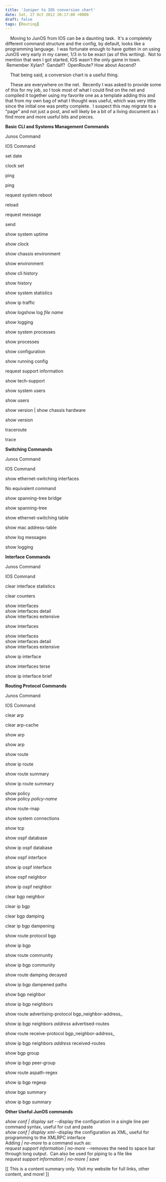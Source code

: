 ```yaml
---
title: 'Juniper to IOS conversion chart'
date: Sat, 27 Oct 2012 20:17:00 +0000
draft: false
tags: [Routing]
---
```


    Moving to JunOS from IOS can be a daunting task.  It's a completely different command structure and the config, by default, looks like a programming language.  I was fortunate enough to have gotten in on using JunOS very early in my career, 1/3 in to be exact (as of this writing).  Not to mention that wen I got started, IOS wasn't the only game in town.  Remember Xylan?  Gandalf?  OpenRoute? How about Ascend?  
  
    That being said, a conversion chart is a useful thing.  
  
    These are everywhere on the net.  Recently I was asked to provide some of this for my job, so I took most of what I could find on the net and compiled it together using my favorite one as a template adding this and that from my own bag of what I thought was useful, which was very little since the initial one was pretty complete.  I suspect this may migrate to a "page" and not just a post, and will likely be a bit of a living document as I find more and more useful bits and pieces.  
  
  

**Basic CLI and Systems Management Commands**

Junos Command

IOS Command

set date

clock set

ping

ping

request system reboot

reload

request message

send

show system uptime

show clock

show chassis environment

show environment

show cli history

show history

show system statistics

show ip traffic

show logshow log _file name_

show logging

show system processes

show processes

show configuration

show running config

request support information

show tech-support

show system users

show users

show version | show chassis hardware

show version

traceroute

trace

**Switching Commands**

Junos Command

IOS Command

show ethernet-switching interfaces

No equivalent command

show spanning-tree bridge

show spanning-tree

show ethernet-switching table

show mac address-table

show log messages

show logging

**Interface Commands**

Junos Command

IOS Command

clear interface statistics

clear counters

show interfaces  
show interfaces detail  
show interfaces extensive

show interfaces

show interfaces  
show interfaces detail  
show interfaces extensive

show ip interface

show interfaces terse

show ip interface brief

**Routing Protocol Commands**

Junos Command

IOS Command

clear arp

clear arp-cache

show arp

show arp

show route

show ip route

show route summary

show ip route summary

show policy  
show policy _policy-name_

show route-map

show system connections

show tcp

show ospf database

show ip ospf database

show ospf interface

show ip ospf interface

show ospf neighbor

show ip ospf neighbor

clear bgp neighbor

clear ip bgp

clear bgp damping

clear ip bgp dampening

show route protocol bgp

show ip bgp

show route community

show ip bgp community

show route damping decayed

show ip bgp dampened paths

show bgp neighbor

show ip bgp neighbors

show route advertising-protocol bgp_neighbor-address_

show ip bgp neighbors _address_ advertised-routes

show route receive-protocol bgp_neighbor-address_

show ip bgp neighbors _address_ received-routes

show bgp group

show ip bgp peer-group

show route aspath-regex

show ip bgp regexp

show bgp summary

show ip bgp summary

  
**Other Useful JunOS commands**  
  
_show conf | display set_ --display the configuration in a single line per command syntax, useful for cut and paste  
_show conf | display xml_\--display the configuration as XML, useful for programming to the XMLRPC interface  
Adding _| no-more_ to a command such as:  
_request support information | no-more_ --removes the need to space bar through long output.  Can also be used for piping to a file like  
_request support information | no-more | save_

\[\[ This is a content summary only. Visit my website for full links, other content, and more! \]\]